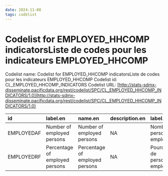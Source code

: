 ```yaml
---
date: 2024-11-08
tags: codelist
---
```


# Codelist for EMPLOYED_HHCOMP indicatorsListe de codes pour les indicateurs EMPLOYED_HHCOMP

Codelist name: Codelist for EMPLOYED_HHCOMP indicatorsListe de codes pour les indicateurs EMPLOYED_HHCOMP
Codelist id: CL_EMPLOYED_HHCOMP_INDICATORS
Codelist URL: [http://stats-sdmx-disseminate.pacificdata.org/rest/codelist/SPC/CL_EMPLOYED_HHCOMP_INDICATORS/1.0](http://stats-sdmx-disseminate.pacificdata.org/rest/codelist/SPC/CL_EMPLOYED_HHCOMP_INDICATORS/1.0)

|id         |label.en                       |name.en                        |description.en |label.fr                           |name.fr                            |description.fr |
|:----------|:------------------------------|:------------------------------|:--------------|:----------------------------------|:----------------------------------|:--------------|
|EMPLOYEDAF |Number of employed persons     |Number of employed persons     |NA             |Nombre de personnes employées      |Nombre de personnes employées      |NA             |
|EMPLOYEDRF |Percentage of employed persons |Percentage of employed persons |NA             |Pourcentage de personnes employées |Pourcentage de personnes employées |NA             |

